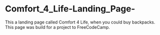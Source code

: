 # Comfort_4_Life-Landing_Page-
This a landing page called Comfort 4 Life, when you could buy backpacks. This page was build for a project to FreeCodeCamp.

